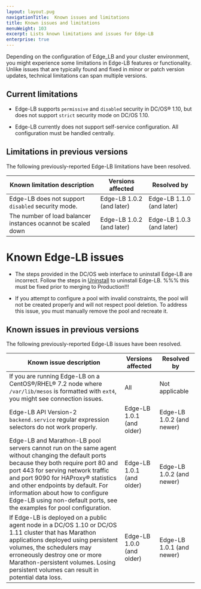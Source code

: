 ```yaml
---
layout: layout.pug
navigationTitle:  Known issues and limitations
title: Known issues and limitations 
menuWeight: 103
excerpt: Lists known limitations and issues for Edge-LB 
enterprise: true
---
```


Depending on the configuration of Edge_LB and your cluster environment, you might experience some limitations in Edge-LB features or functionality. Unlike issues that are typically found and fixed in minor or patch version updates, technical limitations can span multiple versions.

## Current limitations
<!--* Edge-LB supports all [security modes](/1.13/security/ent/#security-modes) in DC/OS 1.11 and later.-->

* Edge-LB supports `permissive` and `disabled` security in DC/OS&reg; 1.10, but does not support `strict` security mode on DC/OS 1.10.

* Edge-LB currently does not support self-service configuration. All configuration must be handled centrally.

## Limitations in previous versions
The following previously-reported Edge-LB limitations have been resolved.

|<b> Known limitation description</b> | <b>Versions affected</b> | <b>Resolved by</b> |
|-------------------------------| ----------------- | ----------- |
Edge-LB does not support `disabled` security mode. | Edge-LB 1.0.2 (and later) | Edge-LB 1.1.0 (and later)
The number of load balancer instances ocannot be scaled down | Edge-LB 1.0.2 (and later) | Edge-LB 1.0.3 (and later)

# Known Edge-LB issues

* The steps provided in the DC/OS web interface to uninstall Edge-LB are incorrect. Follow the steps in [Uninstall](/services/edge-lb/1.2/uninstalling/) to uninstall Edge-LB. %%% this must be fixed prior to merging to Production!!!

* If you attempt to configure a pool with invalid constraints, the pool will not be created properly and will not respect pool deletion. To address this issue, you must manually remove the pool and recreate it.

## Known issues in previous versions
The following previously-reported Edge-LB issues have been resolved.

|<b>Known issue description</b>|<b>Versions affected</b>|<b>Resolved by</b>|
|------------------------------| ---------------------- | ---------------- |
If you are running Edge-LB on a CentOS&reg;/RHEL&reg; 7.2 node where `/var/lib/mesos` is formatted with `ext4`, you might see connection issues. | All | Not applicable
Edge-LB API Version-2 `backend.service` regular expression selectors do not work properly. | Edge-LB 1.0.1 (and older) | Edge-LB 1.0.2 (and newer) |
Edge-LB and Marathon-LB pool servers cannot run on the same agent without changing the default ports because they both require port 80 and port 443 for serving network traffic and port 9090 for HAProxy&reg; statistics and other endpoints by default. For information about how to configure Edge-LB using non-default ports, see the examples for pool configuration. | Edge-LB 1.0.1 (and older) | Edge-LB 1.0.2 (and newer) |
If Edge-LB is deployed on a public agent node in a DC/OS 1.10 or DC/OS 1.11 cluster that has Marathon applications deployed using persistent volumes, the schedulers may erroneously destroy one or more Marathon-persistent volumes. Losing persistent volumes can result in potential data loss. | Edge-LB 1.0.0 (and older) | Edge-LB 1.0.1 (and newer)
